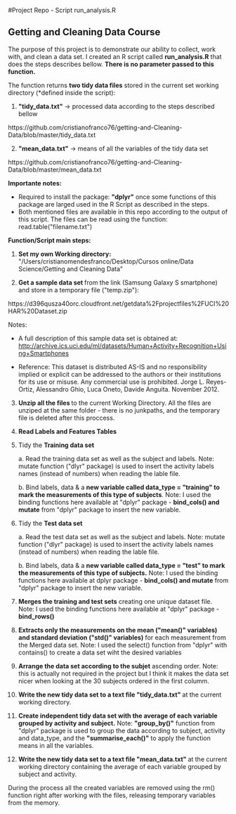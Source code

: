 #Project Repo - Script run_analysis.R
## Getting and Cleaning Data Course

The purpose of this project is to demonstrate our ability to collect, work with, and clean a data set. I created an R script called <b>run_analysis.R</b> that does the steps describes bellow. <b>There is no parameter passed to this function.</b>
 
The function returns <b>two tidy data files</b> stored in the current set working directory (*defined inside the script):

  1) <b>"tidy_data.txt"</b> -> processed data according to the steps described bellow
  <link>https://github.com/cristianofranco76/getting-and-Cleaning-Data/blob/master/tidy_data.txt</link>
  
  2) <b>"mean_data.txt"</b> -> means of all the variables of the tidy data set
 <link>https://github.com/cristianofranco76/getting-and-Cleaning-Data/blob/master/mean_data.txt</link>

<b>Importante notes:</b> 

* Required to install the package: <b>"dplyr"</b> once some functions of this package are larged used in the R Script as described in the steps.
* Both mentioned files are available in this repo according to the output of this script. The files can be read using the function: read.table("filename.txt")

<b>Function/Script main steps:</b>

  1. <b>Set my own Working directory:</b> 
  "/Users/cristianomendesfranco/Desktop/Cursos online/Data Science/Getting and Cleaning Data"

  2. <b>Get a sample data set </b> from the link (Samsung Galaxy S smartphone) and store in a temporary file ("temp.zip"):
  <link> https://d396qusza40orc.cloudfront.net/getdata%2Fprojectfiles%2FUCI%20HAR%20Dataset.zip </link>

 Notes: 
 * A full description of this sample data set is obtained at:    <link>http://archive.ics.uci.edu/ml/datasets/Human+Activity+Recognition+Using+Smartphones</link>
 
 * Reference: This dataset is distributed AS-IS and no responsibility implied or explicit can be addressed to the authors or their institutions for its use or misuse. Any commercial use is prohibited. Jorge L. Reyes-Ortiz, Alessandro Ghio, Luca Oneto, Davide Anguita. November 2012.

  3. <b>Unzip all the files </b> to the current Working Directory. All the files are unziped at the same folder - there is no junkpaths, and the temporary file is deleted after this proccess.

  4. <b>Read Labels and Features Tables</b>
  
  5. Tidy the <b>Training data set </b>
  
     a. Read the training data set as well as the subject and labels.
        Note: mutate function ("dlyr" package) is used to insert the activity labels names (instead of numbers) when reading the lable file.

     b. Bind labels, data & a <b>new variable called data_type = "training" to mark the measurements of this type of subjects</b>.
     Note: I used the binding functions here available at "dplyr" package - <b>bind_cols() and mutate</b> from "dplyr" package to insert the new variable.
     
  6. Tidy the <b>Test data set </b>
  
     a. Read the test data set as well as the subject and labels.
        Note: mutate function ("dlyr" package) is used to insert the activity labels names (instead of numbers) when reading the lable file.

     b. Bind labels, data & a <b>new variable called data_type = "test" to mark the measurements of this type of subjects.</b>
     Note: I used the binding functions here available at dplyr package - <b>bind_cols() and mutate</b> from "dplyr" package to insert the new variable.

  7. <b>Merges the training and test sets</b> creating one unique dataset file.
     Note: I used the binding functions here available at "dplyr" package - <b>bind_rows()</b>
  
  8. <b>Extracts only the measurements on the mean ("mean()" variables) and standard deviation ("std()" variables)</b> for each measurement from the Merged data set.
     Note: I used the select() function from "dplyr" with contains() to create a data set wiht the desired variables 

  9. <b>Arrange the data set according to the subjet</b> ascending order.
     Note: this is actually not required in the project but I think it makes the data set nicer when looking at the 30 subjects ordered in the first columm.

  10. <b>Write the new tidy data set to a text file "tidy_data.txt" </b> at the current working directory.
  
  11. <b> Create independent tidy data set with the average of each variable grouped by activity and subject.</b>
      Note: <b>"group_by()"</b> function from "dplyr" package is used to group the data according to subject, activity and data_type, and the <b>"summarise_each()"</b> to apply the function means in all the variables.   
  
  12. <b> Write the new tidy data set to a text file "mean_data.txt" </b> at the current working directory containing the average of each variable grouped by subject and activity.

During the process all the created variables are removed using the rm() function right after working with the files, releasing temporary variables from the memory.
